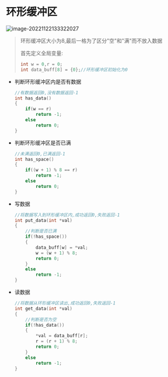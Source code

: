 # 环形缓冲区



![image-20221122133322027](C:\Users\郑朔\AppData\Roaming\Typora\typora-user-images\image-20221122133322027.png)

>环形缓冲区大小为8,最后一格为了区分"空"和"满"而不放入数据
>
>首先定义全局变量:
>
>```c
>int w = 0,r = 0;
>int data_buff[8] = {0};//环形缓冲区初始化为0
>```



- 判断环形缓冲区内是否有数据

  ```c
  //有数据返回0,没有数据返回-1
  int has_data()
  {
      if(w == r)
          return -1;
      else
          return 0;
  }
  ```

- 判断环形缓冲区是否已满

  ```c
  //未满返回0,已满返回-1
  int has_space()
  {
      if((w + 1) % 8 == r)
          return -1;
      else
          return 0;    
  }
  ```





- 写数据

  ```c
  //将数据写入到环形缓冲区内,成功返回0,失败返回-1
  int put_data(int *val)
  {
      //判断是否已满
      if(!has_space())
      {
          data_buff[w] = *val;
          w = (w + 1) % 8;
          return 0;
      }
      else
          return -1;
  }
  ```

- 读数据

  ```c
  //将数据从环形缓冲区读出,成功返回0,失败返回-1
  int get_data(int *val)
  {
      //判断是否为空
      if(!has_data())
      {
          *val = data_buff[r];
          r = (r + 1) % 8;
          return 0;
      }
      else
          return -1;
  }
  ```

  